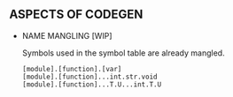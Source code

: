 ## ASPECTS OF CODEGEN

- NAME MANGLING [WIP]

    Symbols used in the symbol table are already mangled.

    ```
    [module].[function].[var]
    [module].[function]...int.str.void
    [module].[function]...T.U...int.T.U
    ```
